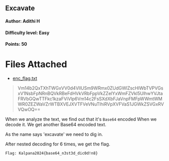 ## Excavate
#### Author: Adithi H
#### Difficulty level: Easy
#### Points: 50

# Files Attached 
* [enc_flag.txt](/Excavate/enc_flag.txt)


>Vm14b2QxTXhTWGxVV0d4VllUSm9WRmx0ZUdGWlZscHlWbTVPVGsxV1NsbFpNRnBQVkRBeFdHVkVRbFppVkZZelYxWmFZVkl5UlhwYVJtaFRVbGQwTTFkc1kzaFViVlp6Vm14c2FsSXdXbFJaVnpFMFpWWmtWMWR0ZEZWaVZrWTBXVEJXVTFVeVNuTlhiRVpXVFVaS1JGWkZSVGxRVVQwOQ==

When we analyze the text, we find out that it's `Base64` encoded
When we decode it.
We get another Base64 encoded text.

As the name says 'excavate' we need to dig in.

After nested decoding for 6 times, we get the flag.

`Flag: Kalpana2024{base64_n3st3d_dic0d!n8}`

